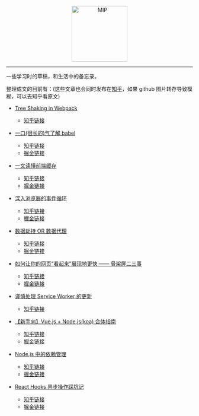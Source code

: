 <p align='center'>
  <img width="150" src="http://boscdn.bpc.baidu.com/assets/mip/codelab/shell/mashroom.jpg" title='MIP' alt='MIP'>
</p>

----

一些学习时的草稿，和生活中的备忘录。

整理成文的目前有：(这些文章也会同时发布在[知乎](https://www.zhihu.com/people/xiao-mo-gu-xiao-ge/posts)，如果 github 图片转存导致模糊，可以去知乎看原文)

* [Tree Shaking in Webpack](https://github.com/easonyq/easonyq.github.io/blob/master/%E5%AD%A6%E4%B9%A0%E8%AE%B0%E5%BD%95/webpack/treeShaking.md)
  * [知乎链接](https://zhuanlan.zhihu.com/p/41997654)

* [一口(很长的)气了解 babel](https://github.com/easonyq/easonyq.github.io/blob/master/学习记录/others/babel.md)
  * [知乎链接](https://zhuanlan.zhihu.com/p/43249121)
  * [掘金链接](https://juejin.im/post/5c19c5e0e51d4502a232c1c6)

* [一文读懂前端缓存](https://github.com/easonyq/easonyq.github.io/blob/master/%E5%AD%A6%E4%B9%A0%E8%AE%B0%E5%BD%95/others/cache.md)
  * [知乎链接](https://zhuanlan.zhihu.com/p/44789005)
  * [掘金链接](https://juejin.im/post/5c22ee806fb9a049fb43b2c5)

* [深入浏览器的事件循环](https://github.com/easonyq/easonyq.github.io/blob/master/%E5%AD%A6%E4%B9%A0%E8%AE%B0%E5%BD%95/others/%E6%B5%8F%E8%A7%88%E5%99%A8%20Event%20Loop.md)
  * [知乎链接](https://zhuanlan.zhihu.com/p/45111890)
  * [掘金链接](https://juejin.im/post/5c32eb726fb9a049ee809e2f)

* [数据劫持 OR 数据代理](https://github.com/easonyq/easonyq.github.io/blob/master/%E5%AD%A6%E4%B9%A0%E8%AE%B0%E5%BD%95/js/%E6%95%B0%E6%8D%AE%E5%8A%AB%E6%8C%81.md)
  * [知乎链接](https://zhuanlan.zhihu.com/p/47041290)
  * [掘金链接](https://juejin.im/post/5c491bdc51882525db14549e)

* [如何让你的网页“看起来”展现地更快 —— 骨架屏二三事](https://github.com/easonyq/easonyq.github.io/blob/master/%E5%AD%A6%E4%B9%A0%E8%AE%B0%E5%BD%95/others/skeleton.md)
  * [知乎链接](https://zhuanlan.zhihu.com/p/48601348)
  * [掘金链接](https://juejin.im/post/5c1c847f5188257d99375b4f)

* [谨慎处理 Service Worker 的更新](https://github.com/easonyq/easonyq.github.io/blob/master/%E5%AD%A6%E4%B9%A0%E8%AE%B0%E5%BD%95/pwa/%E8%B0%A8%E6%85%8E%E5%A4%84%E7%90%86%20Service%20Worker%20%E7%9A%84%E6%9B%B4%E6%96%B0.md)
  * [知乎链接](https://zhuanlan.zhihu.com/p/51118741)

* [【新手向】Vue.js + Node.js(koa) 合体指南](https://github.com/easonyq/easonyq.github.io/blob/master/%E5%AD%A6%E4%B9%A0%E8%AE%B0%E5%BD%95/vue/Vue.js%20%2B%20Node.js%20%E6%90%AD%E5%BB%BA%E6%8C%87%E5%8D%97.md)
  * [知乎链接](https://zhuanlan.zhihu.com/p/53889357)
  * [掘金链接](https://juejin.im/post/5c2cc80bf265da6169175962)

* [Node.js 中的依赖管理](https://github.com/easonyq/easonyq.github.io/blob/master/%E5%AD%A6%E4%B9%A0%E8%AE%B0%E5%BD%95/nodejs/dependency.md)
  * [知乎链接](https://zhuanlan.zhihu.com/p/56002037)
  * [掘金链接](https://juejin.im/post/5c501d61f265da61290a8ca8)

* [React Hooks 异步操作踩坑记](https://github.com/easonyq/easonyq.github.io/blob/master/%E5%AD%A6%E4%B9%A0%E8%AE%B0%E5%BD%95/react/useEffect%20%26%20async.md)
  * [知乎链接](https://zhuanlan.zhihu.com/p/87713171)
  * [掘金链接](https://juejin.im/post/5dad5020f265da5b9603e0ca)
